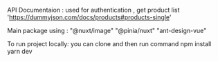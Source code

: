 API Documentaion :
used for authentication , get product list
'https://dummyjson.com/docs/products#products-single'


Main package using :
"@nuxt/image"
"@pinia/nuxt"
"ant-design-vue"

To run project locally:
you can clone and then run command
npm install 
yarn dev

